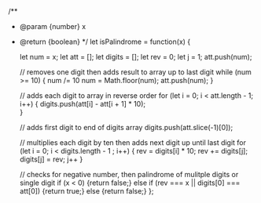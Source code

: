 /**
 * @param {number} x
 * @return {boolean}
 */
let isPalindrome = function(x) {
    
    let num = x;
    let att = []; 
    let digits = [];
    let rev = 0;
    let j = 1;
    att.push(num);
    
    // removes one digit then adds result to array up to last digit
    while (num >= 10) {
        num /= 10
        num = Math.floor(num);
        att.push(num);
    } 
    
    // adds each digit to array in reverse order
    for (let i = 0; i < att.length - 1; i++) {
         digits.push(att[i] - att[i + 1] * 10);   
    }
    
    // adds first digit to end of digits array
    digits.push(att.slice(-1)[0]);


    // multiplies each digit by ten then adds next digit up until last digit
    for (let i = 0; i < digits.length - 1 ; i++) {
        rev = digits[i] * 10;
        rev += digits[j];
        digits[j] = rev;
        j++
    }
    
    // checks for negative number, then palindrome of mulitple digits or single digit
    if (x < 0) {return false;}
    else if (rev === x || digits[0] === att[0]) {return true;}
    else {return false;}
};